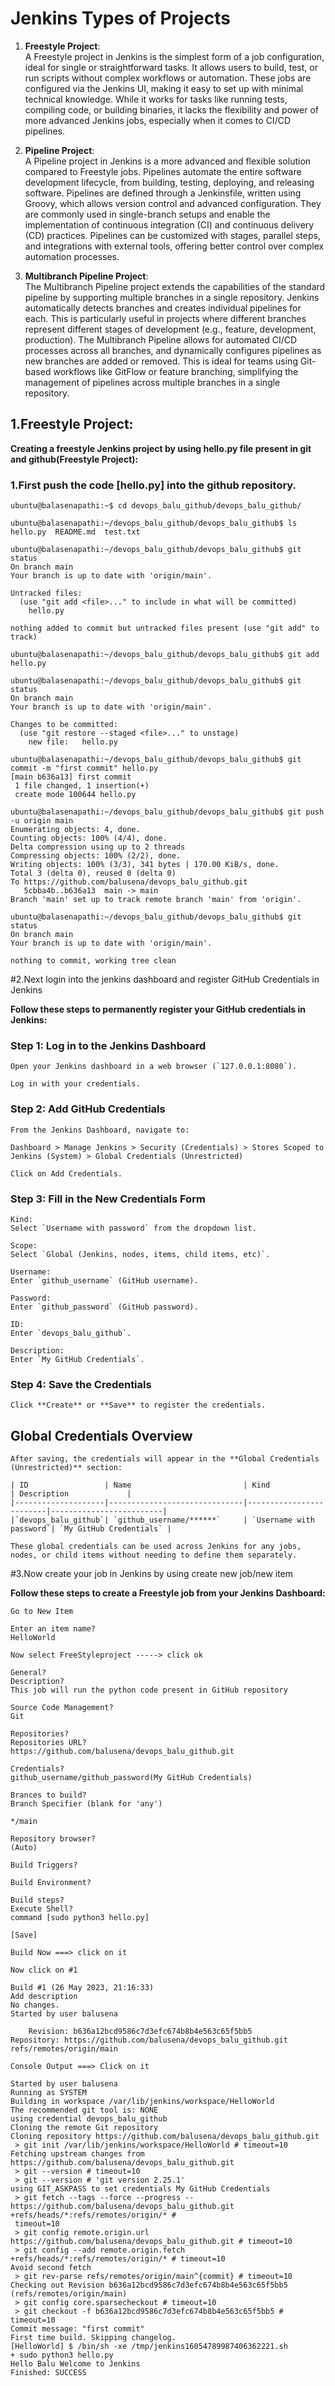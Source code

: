 # Jenkins Types of Projects

1. **Freestyle Project**:  
   A Freestyle project in Jenkins is the simplest form of a job configuration, ideal for single or straightforward tasks.
   It allows users to build, test, or run scripts without complex workflows or automation. These jobs are configured via
   the Jenkins UI, making it easy to set up with minimal technical knowledge. While it works for tasks like running tests,
   compiling code, or building binaries, it lacks the flexibility and power of more advanced Jenkins jobs, especially when
   it comes to CI/CD pipelines.

2. **Pipeline Project**:  
   A Pipeline project in Jenkins is a more advanced and flexible solution compared to Freestyle jobs. Pipelines automate
   the entire software development lifecycle, from building, testing, deploying, and releasing software. Pipelines are 
   defined through a Jenkinsfile, written using Groovy, which allows version control and advanced configuration. They are
   commonly used in single-branch setups and enable the implementation of continuous integration (CI) and continuous 
   delivery (CD) practices. Pipelines can be customized with stages, parallel steps, and integrations with external tools,
   offering better control over complex automation processes.

3. **Multibranch Pipeline Project**:  
   The Multibranch Pipeline project extends the capabilities of the standard pipeline by supporting multiple branches in
   a single repository. Jenkins automatically detects branches and creates individual pipelines for each. This is particularly
   useful in projects where different branches represent different stages of development (e.g., feature, development, production).
   The Multibranch Pipeline allows for automated CI/CD processes across all branches, and dynamically configures pipelines 
   as new branches are added or removed. This is ideal for teams using Git-based workflows like GitFlow or feature branching,
   simplifying the management of pipelines across multiple branches in a single repository.
   
   
## 1.Freestyle Project:  

**Creating a freestyle Jenkins project by using hello.py file present in git and github(Freestyle Project):**

### 1.First push the code [hello.py] into the github repository.
```
ubuntu@balasenapathi:~$ cd devops_balu_github/devops_balu_github/

ubuntu@balasenapathi:~/devops_balu_github/devops_balu_github$ ls
hello.py  README.md  test.txt

ubuntu@balasenapathi:~/devops_balu_github/devops_balu_github$ git status
On branch main
Your branch is up to date with 'origin/main'.

Untracked files:
  (use "git add <file>..." to include in what will be committed)
	hello.py

nothing added to commit but untracked files present (use "git add" to track)

ubuntu@balasenapathi:~/devops_balu_github/devops_balu_github$ git add hello.py

ubuntu@balasenapathi:~/devops_balu_github/devops_balu_github$ git status
On branch main
Your branch is up to date with 'origin/main'.

Changes to be committed:
  (use "git restore --staged <file>..." to unstage)
	new file:   hello.py

ubuntu@balasenapathi:~/devops_balu_github/devops_balu_github$ git commit -m "first commit" hello.py
[main b636a13] first commit
 1 file changed, 1 insertion(+)
 create mode 100644 hello.py
 
ubuntu@balasenapathi:~/devops_balu_github/devops_balu_github$ git push -u origin main
Enumerating objects: 4, done.
Counting objects: 100% (4/4), done.
Delta compression using up to 2 threads
Compressing objects: 100% (2/2), done.
Writing objects: 100% (3/3), 341 bytes | 170.00 KiB/s, done.
Total 3 (delta 0), reused 0 (delta 0)
To https://github.com/balusena/devops_balu_github.git
   5cbba4b..b636a13  main -> main
Branch 'main' set up to track remote branch 'main' from 'origin'.

ubuntu@balasenapathi:~/devops_balu_github/devops_balu_github$ git status
On branch main
Your branch is up to date with 'origin/main'.

nothing to commit, working tree clean
```

#2.Next login into the jenkins dashboard and register GitHub Credentials in Jenkins

**Follow these steps to permanently register your GitHub credentials in Jenkins:**

### Step 1: Log in to the Jenkins Dashboard
```
Open your Jenkins dashboard in a web browser (`127.0.0.1:8080`).

Log in with your credentials.
```
### Step 2: Add GitHub Credentials
```
From the Jenkins Dashboard, navigate to:

Dashboard > Manage Jenkins > Security (Credentials) > Stores Scoped to Jenkins (System) > Global Credentials (Unrestricted)

Click on Add Credentials.
```
### Step 3: Fill in the New Credentials Form
```
Kind:  
Select `Username with password` from the dropdown list.

Scope:  
Select `Global (Jenkins, nodes, items, child items, etc)`.

Username:  
Enter `github_username` (GitHub username).

Password:  
Enter `github_password` (GitHub password).

ID:  
Enter `devops_balu_github`.

Description:  
Enter `My GitHub Credentials`.
```
### Step 4: Save the Credentials
```
Click **Create** or **Save** to register the credentials.
```
## Global Credentials Overview
```
After saving, the credentials will appear in the **Global Credentials (Unrestricted)** section:

| ID                 | Name                         | Kind                    | Description             |
|--------------------|------------------------------|-------------------------|-------------------------|
|`devops_balu_github`| `github_username/******`     | `Username with password`| `My GitHub Credentials` |

These global credentials can be used across Jenkins for any jobs, nodes, or child items without needing to define them separately.
```
#3.Now create your job in Jenkins by using create new job/new item

**Follow these steps to create a Freestyle job from your Jenkins Dashboard:**

```
Go to New Item

Enter an item name?
HelloWorld

Now select FreeStyleproject -----> click ok

General?
Description? 
This job will run the python code present in GitHub repository

Source Code Management?
Git

Repositories?
Repositories URL?
https://github.com/balusena/devops_balu_github.git

Credentials?
github_username/github_password(My GitHub Credentials)

Brances to build?
Branch Specifier (blank for 'any')

*/main

Repository browser? 
(Auto)

Build Triggers?

Build Environment?

Build steps?
Execute Shell?
command [sudo python3 hello.py]

[Save]

Build Now ===> click on it

Now click on #1

Build #1 (26 May 2023, 21:16:33)
Add description
No changes.
Started by user balusena

	Revision: b636a12bcd9586c7d3efc674b8b4e563c65f5bb5
Repository: https://github.com/balusena/devops_balu_github.git
refs/remotes/origin/main

Console Output ===> Click on it 

Started by user balusena
Running as SYSTEM
Building in workspace /var/lib/jenkins/workspace/HelloWorld
The recommended git tool is: NONE
using credential devops_balu_github
Cloning the remote Git repository
Cloning repository https://github.com/balusena/devops_balu_github.git
 > git init /var/lib/jenkins/workspace/HelloWorld # timeout=10
Fetching upstream changes from https://github.com/balusena/devops_balu_github.git
 > git --version # timeout=10
 > git --version # 'git version 2.25.1'
using GIT_ASKPASS to set credentials My GitHub Credentials
 > git fetch --tags --force --progress -- https://github.com/balusena/devops_balu_github.git +refs/heads/*:refs/remotes/origin/* # 
 timeout=10
 > git config remote.origin.url https://github.com/balusena/devops_balu_github.git # timeout=10
 > git config --add remote.origin.fetch +refs/heads/*:refs/remotes/origin/* # timeout=10
Avoid second fetch
 > git rev-parse refs/remotes/origin/main^{commit} # timeout=10
Checking out Revision b636a12bcd9586c7d3efc674b8b4e563c65f5bb5 (refs/remotes/origin/main)
 > git config core.sparsecheckout # timeout=10
 > git checkout -f b636a12bcd9586c7d3efc674b8b4e563c65f5bb5 # timeout=10
Commit message: "first commit"
First time build. Skipping changelog.
[HelloWorld] $ /bin/sh -xe /tmp/jenkins16054789987406362221.sh
+ sudo python3 hello.py
Hello Balu Welcome to Jenkins
Finished: SUCCESS   
```  
   
   
   
   
   
   
   
   
   
   
   
   
   
   
   
